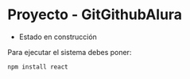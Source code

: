 # Proyecto - GitGithubAlura

- Estado en construcción
  
Para ejecutar el sistema debes poner:

```npm install react```
